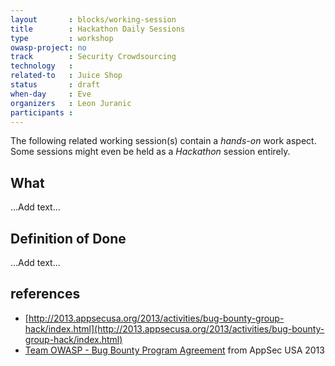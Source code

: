 ```yaml
---
layout       : blocks/working-session
title        : Hackathon Daily Sessions
type         : workshop
owasp-project: no
track        : Security Crowdsourcing
technology   :
related-to   : Juice Shop
status       : draft
when-day     : Eve
organizers   : Leon Juranic
participants :
---
```


The following related working session(s) contain a _hands-on_ work aspect. Some sessions might even be held as a _Hackathon_ session entirely.

## What

...Add text...

## Definition of Done

...Add text...

## references

 - [http://2013.appsecusa.org/2013/activities/bug-bounty-group-hack/index.html](http://2013.appsecusa.org/2013/activities/bug-bounty-group-hack/index.html)
 - [Team OWASP - Bug Bounty Program Agreement](https://docs.google.com/document/d/1rRZ--hH417l1RiIzsXY8PAOjnjEo4fBRZSL-t4U-uJA) from AppSec USA 2013
